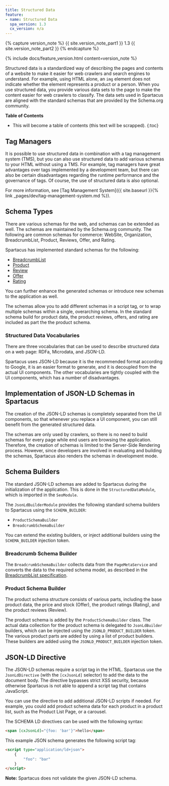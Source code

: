 ```yaml
---
title: Structured Data
feature:
- name: Structured Data
  spa_version: 1.3
  cx_version: n/a
---
```


{% capture version_note %}
{{ site.version_note_part1 }} 1.3 {{ site.version_note_part2 }}
{% endcapture %}

{% include docs/feature_version.html content=version_note %}

Structured data is a standardized way of describing the pages and contents of a website to make it easier for web crawlers and search engines to understand. For example, using HTML alone, an `img` element does not indicate whether the element represents a product or a person. When you use structured data, you provide various data sets to the page to make the content easier for web crawlers to classify. The data sets used in Spartacus are aligned with the standard schemas that are provided by the Schema.org community.

**Table of Contents**

- This will become a table of contents (this text will be scrapped).
{:toc}

## Tag Managers

It is possible to use structured data in combination with a tag management system (TMS), but you can also use structured data to add various schemas to your HTML without using a TMS. For example, tag managers have great advantages over tags implemented by a development team, but there can also be certain disadvantages regarding the runtime performance and the governance of tags. Of course, the use of structured data is also optional.

For more information, see [Tag Management System]({{ site.baseurl }}{% link _pages/dev/tag-management-system.md %}).

## Schema Types

There are various schemas for the web, and schemas can be extended as well. The schemas are maintained by the Schema.org community. The following are common schemas for commerce: WebSite, Organization, BreadcrumbList, Product, Reviews, Offer, and Rating.

Spartacus has implemented standard schemas for the following:

- [BreadcrumbList](https://schema.org/BreadcrumbList)
- [Product](https://schema.org/Product)
- [Review](https://schema.org/Review)
- [Offer](https://schema.org/Offer)
- [Rating](https://schema.org/Rating)

You can further enhance the generated schemas or introduce new schemas to the application as well.

The schemas allow you to add different schemas in a script tag, or to wrap multiple schemas within a single, overarching schema. In the standard schema build for product data, the product reviews, offers, and rating are included as part the the product schema.

### Structured Data Vocabularies

There are three vocabularies that can be used to describe structured data on a web page: RDFa, Microdata, and JSON-LD.

Spartacus uses JSON-LD because it is the recommended format according to Google, it is an easier format to generate, and it is decoupled from the actual UI components. The other vocabularies are tightly coupled with the UI components, which has a number of disadvantages.

## Implementation of JSON-LD Schemas in Spartacus

The creation of the JSON-LD schemas is completely separated from the UI components, so that whenever you replace a UI component, you can still benefit from the generated structured data.

The schemas are only used by crawlers, so there is no need to build schemas for every page while end users are browsing the application. Therefore, the creation of schemas is limited to the Server-Side Rendering process. However, since developers are involved in evaluating and building the schemas, Spartacus also renders the schemas in development mode.

## Schema Builders

The standard JSON-LD schemas are added to Spartacus during the initialization of the application. This is done in the `StructuredDataModule`, which is imported in the `SeoModule`.

The `JsonLdBuilderModule` provides the following standard schema builders to Spartacus using the `SCHEMA_BUILDER`:

- `ProductSchemaBuilder`
- `BreadcrumbSchemaBuilder`

You can extend the existing builders, or inject additional builders using the `SCHEMA_BUILDER` injection token.

### Breadcrumb Schema Builder

The `BreadcrumbSchemaBuilder` collects data from the `PageMetaService` and converts the data to the required schema model, as described in the [BreadcrumbList specification](https://schema.org/BreadcrumbList).

### Product Schema Builder

The product schema structure consists of various parts, including the base product data, the price and stock (Offer), the product ratings (Rating), and the product reviews (Review).

The product schema is added by the `ProductSchemaBuilder` class. The actual data collection for the product schema is delegated to `JsonLdBuilder` builders, which can be injected using the `JSONLD_PRODUCT_BUILDER` token. The various product parts are added by using a list of product builders. These builders are added using the `JSONLD_PRODUCT_BUILDER` injection token.

## JSON-LD Directive

The JSON-LD schemas require a script tag in the HTML. Spartacus use the `JsonLdDirective` (with the `[cxJsonLd]` selector) to add the data to the document body. The directive bypasses strict XSS security, because otherwise Spartacus is not able to append a script tag that contains JavaScript.

You can use the directive to add additional JSON-LD scripts if needed. For example, you could add product schema data for each product in a product list, such as the Product List Page, or a carousel.

The SCHEMA LD directives can be used with the following syntax:

```html
<span [cxJsonLd]="{foo: 'bar'}">hello</span>
```

This example JSON schema generates the following script tag:

```html
<script type="application/ld+json">
    {
        "foo": "bar"
    }
</script>
```

**Note:** Spartacus does not validate the given JSON-LD schema.

<!-- Is this note saying that Spartacus does not validate any JSON-LD schemas, or just the one in the example provided here? -->